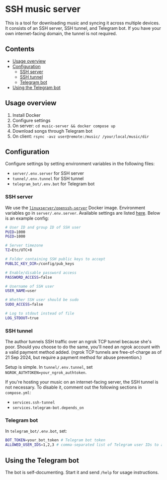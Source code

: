# SSH music server

This is a tool for downloading music and syncing it across multiple devices. It consists of an SSH server, SSH tunnel, and Telegram bot. If you have your own internet-facing domain, the tunnel is not required.


## Contents
- [Usage overview](#usage-overview)
- [Configuration](#configuration)
  - [SSH server](#ssh-server)
  - [SSH tunnel](#ssh-tunnel)
  - [Telegram bot](#telegram-bot)
- [Using the Telegram bot](#using-the-telegram-bot)


## Usage overview

1. Install Docker
2. Configure settings
3. On server: `cd music-server && docker compose up`
4. Download songs through Telegram bot
5. On client: `rsync -avz user@remote:/music/ /your/local/music/dir`


## Configuration

Configure settings by setting environment variables in the following files:
- `server/.env.server` for SSH server
- `tunnel/.env.tunnel` for SSH tunnel
- `telegram_bot/.env.bot` for Telegram bot

### SSH server

We use the [`linuxserver/openssh-server`](https://hub.docker.com/r/linuxserver/openssh-server) Docker image. Environment variables go in `server/.env.server`. Available settings are listed [here](https://hub.docker.com/r/linuxserver/openssh-server). Below is an example config:

```bash
# User ID and group ID of SSH user
PUID=1000
PGID=1000

# Server timezone
TZ=Etc/UTC+8

# Folder containing SSH public keys to accept
PUBLIC_KEY_DIR=/config/pub_keys

# Enable/disable password access
PASSWORD_ACCESS=false

# Username of SSH user
USER_NAME=user

# Whether SSH user should be sudo
SUDO_ACCESS=false

# Log to stdout instead of file
LOG_STDOUT=true
```

### SSH tunnel

The author tunnels SSH traffic over an ngrok TCP tunnel because she's poor. Should you choose to do the same, you'll need an ngrok account with a valid payment method added. (ngrok TCP tunnels are free-of-charge as of 21 Sep 2024, but require a payment method for abuse prevention.)

Setup is simple. In `tunnel/.env.tunnel`, set `NGROK_AUTHTOKEN=your_ngrok_authtoken`.

If you're hosting your music on an internet-facing server, the SSH tunnel is not necessary. To disable it, comment out the following sections in `compose.yml`:
- `services.ssh-tunnel`
- `services.telegram-bot.depends_on`

### Telegram bot

In `telegram_bot/.env.bot`, set:

```bash
BOT_TOKEN=your_bot_token # Telegram bot token
ALLOWED_USER_IDS=1,2,3 # comma-separated list of Telegram user IDs to allow
```


## Using the Telegram bot

The bot is self-documenting. Start it and send `/help` for usage instructions.

